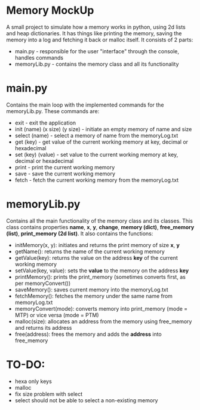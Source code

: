 # Memory MockUp
A small project to simulate how a memory works in python, using 2d lists and heap dictionaries. It has things like printing the memory, saving the memory into a log and fetching it back or malloc itself. It consists of 2 parts:
* main.py - responsible for the user "interface" through the console, handles commands
* memoryLib.py - contains the memory class and all its functionality

# main.py
Contains the main loop with the implemented commands for the memoryLib.py. These commands are:
* exit - exit the application 
* init (name) (x size) (y size) - initiate an empty memory of name and size
* select (name) - select a memory of name from the memoryLog.txt
* get (key) - get value of the current working memory at key, decimal or hexadecimal
* set (key) (value) - set value to the current working memory at key, decimal or hexadecimal
* print - print the current working memory
* save - save the current working memory
* fetch - fetch the current working memory from the memoryLog.txt

# memoryLib.py
Contains all the main functionality of the memory class and its classes. This class contains properties **name**, **x**, **y**, **change**, **memory (dict)**, **free_memory (list)**, **print_memory (2d list)**.
It also contains the functions:
* initMemory(x, y): initiates and returns the print memory of size **x**, **y**
* getName(): returns the name of the current working memory
* getValue(key): returns the value on the address **key** of the current working memory
* setValue(key, value): sets the **value** to the memory on the address **key**
* printMemory(): prints the print_memory (sometimes converts first, as per memoryConvert())
* saveMemory(): saves current memory into the memoryLog.txt
* fetchMemory(): fetches the memory under the same name from memoryLog.txt
* memoryConvert(mode): converts memory into print_memory (mode = MTP) or vice versa (mode = PTM)
* malloc(size): allocates an address from the memory using free_memory and returns its address
* free(address): frees the memory and adds the **address** into free_memory

# TO-DO:
* hexa only keys
* malloc
* fix size problem with select
* select should not be able to select a non-existing memory